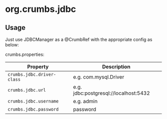 # org.crumbs.jdbc

Usage
-----
Just use JDBCManager as a @CrumbRef with the appropriate config as below:

crumbs.properties:

| Property | Description |
| ---------- | --------- |
|`crumbs.jdbc.driver-class` | e.g. com.mysql.Driver |  
|`crumbs.jdbc.url` | e.g. jdbc:postgresql://localhost:5432 | 
|`crumbs.jdbc.username` | e.g. admin |
| `crumbs.jdbc.password` | password |